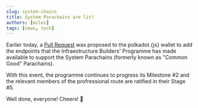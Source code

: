 ```yaml
---
slug: system-chains
title: System Parachains are lit! 
authors: [milos]
tags: [news, tech]
---
```


Earlier today, a [Pull Request](https://github.com/polkadot-js/apps/pull/9176) was proposed to the polkadot.{js} wallet to add the endpoints that the Infraestructure Builders' Programme has made available to support the System Parachains (formerly known as "Common Good" Parachains).

With this event, the programme continues to progress its Milestone #2 and the relevant members of the profressional route are ratified in their Stage #5.

Well done, everyone! Cheers! :beers: